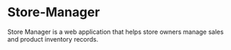 # Store-Manager
Store Manager is a web application that helps store owners manage sales and product inventory records.
